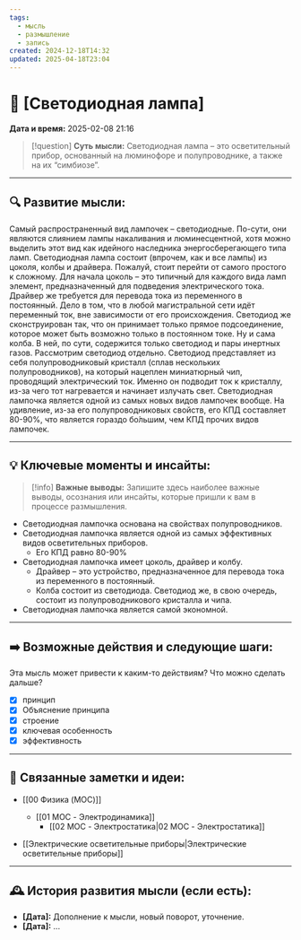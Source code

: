 ```yaml
---
tags:
  - мысль
  - размышление
  - запись
created: 2024-12-18T14:32
updated: 2025-04-18T23:04
---
```


# 💭  [Светодиодная лампа]

**Дата и время:** 2025-02-08 21:16

> [!question] **Суть мысли:**
> Светодиодная лампа – это осветительный прибор, основанный на люминофоре и полупроводнике, а также на их “симбиозе”.

---

## 🔍 Развитие мысли:

Самый распространенный вид лампочек – светодиодные. По-сути, они являются слиянием лампы накаливания и люминесцентной, хотя можно выделить этот вид как идейного наследника энергосберегающего типа ламп.
Светодиодная лампа состоит (впрочем, как и все лампы) из цоколя, колбы и драйвера.
Пожалуй, стоит перейти от самого простого к сложному. Для начала цоколь – это типичный для каждого вида ламп элемент, предназначенный для подведения электрического тока.
Драйвер же требуется для перевода тока из переменного в постоянный. Дело в том, что в любой магистральной сети идёт переменный ток, вне зависимости от его происхождения. Светодиод же сконструирован так, что он принимает только прямое подсоединение, которое может быть возможно только в постоянном токе.
Ну и сама колба. В ней, по сути, содержится только светодиод и пары инертных газов. Рассмотрим светодиод отдельно.
Светодиод представляет из себя полупроводниковый кристалл (сплав нескольких полупроводников), на который нацеплен миниатюрный чип, проводящий электрический ток. Именно он подводит ток к кристаллу, из-за чего тот нагревается и начинает излучать свет.
Светодиодная лампочка является одной из самых новых видов лампочек вообще. На удивление, из-за его полупроводниковых свойств, его КПД составляет 80-90%, что является гораздо бо́льшим, чем КПД прочих видов лампочек.


---

## 💡 Ключевые моменты и инсайты:

> [!info] **Важные выводы:**
> Запишите здесь наиболее важные выводы, осознания или инсайты, которые пришли к вам в процессе размышления.

- Светодиодная лампочка основана на свойствах полупроводников.
- Светодиодная лампочка является одной из самых эффективных видов осветительных приборов.
	- Его КПД равно 80-90%
- Светодиодная лампочка имеет цоколь, драйвер и колбу.
	- Драйвер – это устройство, предназначенное для перевода тока из переменного в постоянный.
	- Колба состоит из светодиода. Светодиод же, в свою очередь, состоит из полупроводникового кристалла и чипа.
- Светодиодная лампочка является самой экономной.

---

## ➡️ Возможные действия и следующие шаги:

Эта мысль может привести к каким-то действиям? Что можно сделать дальше?

- [x] принцип
- [x] Объяснение принципа
- [x] строение
- [x] ключевая особенность 
- [x] эффективность

---

## 🔄 Связанные заметки и идеи:

- [[00 Физика (MOC)]]
	- [[01 MOC - Электродинамика]]
		- [[02 MOC - Электростатика|02 MOC - Электростатика]]

- [[Электрические осветительные приборы|Электрические осветительные приборы]]

---

## 🕰️ История развития мысли (если есть):

* **[Дата]:**  Дополнение к мысли, новый поворот, уточнение.
* **[Дата]:**  ...
